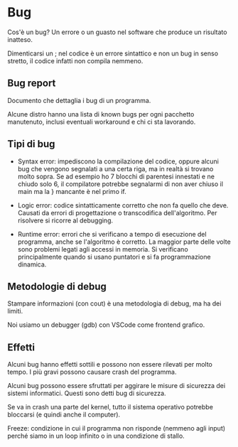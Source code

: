 # Bug

Cos'è un bug? Un errore o un guasto nel software che produce un risultato inatteso.

Dimenticarsi un ; nel codice è un errore sintattico e non un bug in senso stretto,
il codice infatti non compila nemmeno.

## Bug report

Documento che dettaglia i bug di un programma.

Alcune distro hanno una lista di known bugs per ogni pacchetto manutenuto, inclusi
eventuali workaround e chi ci sta lavorando.

## Tipi di bug

- Syntax error: impediscono la compilazione del codice, oppure alcuni bug che vengono
segnalati a una certa riga, ma in realtà si trovano molto sopra.
Se ad esempio ho 7 blocchi di parentesi innestati e ne chiudo solo 6, il compilatore
potrebbe segnalarmi di non aver chiuso il main ma la } mancante è nel primo if.

- Logic error: codice sintatticamente corretto che non fa quello che deve. Causati
da errori di progettazione o transcodifica dell'algoritmo.
Per risolvere si ricorre al debugging.

- Runtime error: errori che si verificano a tempo di esecuzione del programma, anche
se l'algoritmo è corretto. La maggior parte delle volte sono problemi legati agli
accessi in memoria.
Si verificano principalmente quando si usano puntatori e si fa programmazione dinamica.

## Metodologie di debug

Stampare informazioni (con cout) è una metodologia di debug, ma ha dei limiti.

Noi usiamo un debugger (gdb) con VSCode come frontend grafico.

## Effetti

Alcuni bug hanno effetti sottili e possono non essere rilevati per molto tempo.
I più gravi possono causare crash del programma.

Alcuni bug possono essere sfruttati per aggirare le misure di sicurezza dei
sistemi informatici. Questi sono detti bug di sicurezza.

Se va in crash una parte del kernel, tutto il sistema operativo potrebbe bloccarsi
(e quindi anche il computer).

Freeze: condizione in cui il programma non risponde (nemmeno agli input) perché
siamo in un loop infinito o in una condizione di stallo.
